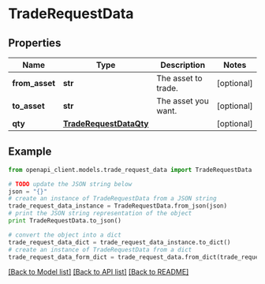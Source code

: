 # TradeRequestData


## Properties
Name | Type | Description | Notes
------------ | ------------- | ------------- | -------------
**from_asset** | **str** | The asset to trade. | [optional] 
**to_asset** | **str** | The asset you want. | [optional] 
**qty** | [**TradeRequestDataQty**](TradeRequestDataQty.md) |  | [optional] 

## Example

```python
from openapi_client.models.trade_request_data import TradeRequestData

# TODO update the JSON string below
json = "{}"
# create an instance of TradeRequestData from a JSON string
trade_request_data_instance = TradeRequestData.from_json(json)
# print the JSON string representation of the object
print TradeRequestData.to_json()

# convert the object into a dict
trade_request_data_dict = trade_request_data_instance.to_dict()
# create an instance of TradeRequestData from a dict
trade_request_data_form_dict = trade_request_data.from_dict(trade_request_data_dict)
```
[[Back to Model list]](../README.md#documentation-for-models) [[Back to API list]](../README.md#documentation-for-api-endpoints) [[Back to README]](../README.md)



